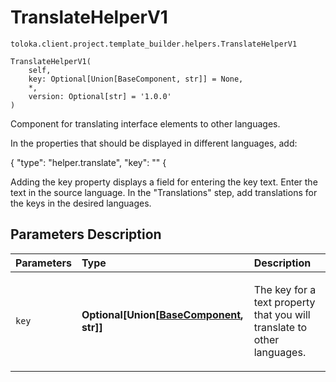 # TranslateHelperV1
`toloka.client.project.template_builder.helpers.TranslateHelperV1`

```
TranslateHelperV1(
    self,
    key: Optional[Union[BaseComponent, str]] = None,
    *,
    version: Optional[str] = '1.0.0'
)
```

Component for translating interface elements to other languages.


In the properties that should be displayed in different languages, add:

{
  "type": "helper.translate",
  "key": "<key name>"
{

Adding the key property displays a field for entering the key text. Enter the text in the source language. In the
"Translations" step, add translations for the keys in the desired languages.

## Parameters Description

| Parameters | Type | Description |
| :----------| :----| :-----------|
`key`|**Optional\[Union\[[BaseComponent](toloka.client.project.template_builder.base.BaseComponent.md), str\]\]**|<p>The key for a text property that you will translate to other languages.</p>
